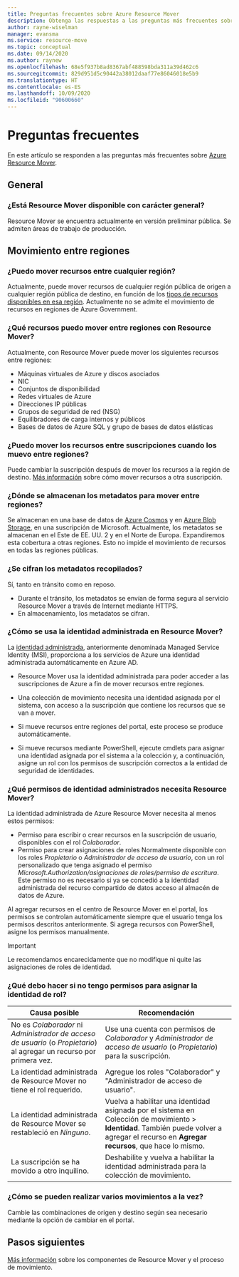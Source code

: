 ```yaml
---
title: Preguntas frecuentes sobre Azure Resource Mover
description: Obtenga las respuestas a las preguntas más frecuentes sobre Azure Resource Mover.
author: rayne-wiselman
manager: evansma
ms.service: resource-move
ms.topic: conceptual
ms.date: 09/14/2020
ms.author: raynew
ms.openlocfilehash: 68e5f937b8ad8367abf488598bda311a39d462c6
ms.sourcegitcommit: 829d951d5c90442a38012daaf77e86046018e5b9
ms.translationtype: HT
ms.contentlocale: es-ES
ms.lasthandoff: 10/09/2020
ms.locfileid: "90600660"
---
```

# <a name="common-questions"></a>Preguntas frecuentes

En este artículo se responden a las preguntas más frecuentes sobre [Azure Resource Mover](overview.md).

## <a name="general"></a>General

### <a name="is-resource-mover-generally-available"></a>¿Está Resource Mover disponible con carácter general?

Resource Mover se encuentra actualmente en versión preliminar pública. Se admiten áreas de trabajo de producción.



## <a name="moving-across-regions"></a>Movimiento entre regiones

### <a name="can-i-move-resources-across-any-regions"></a>¿Puedo mover recursos entre cualquier región?

Actualmente, puede mover recursos de cualquier región pública de origen a cualquier región pública de destino, en función de los [tipos de recursos disponibles en esa región](https://azure.microsoft.com/global-infrastructure/services/). Actualmente no se admite el movimiento de recursos en regiones de Azure Government.

### <a name="what-resources-can-i-move-across-regions-using-resource-mover"></a>¿Qué recursos puedo mover entre regiones con Resource Mover?

Actualmente, con Resource Mover puede mover los siguientes recursos entre regiones:

- Máquinas virtuales de Azure y discos asociados
- NIC
- Conjuntos de disponibilidad 
- Redes virtuales de Azure 
- Direcciones IP públicas
- Grupos de seguridad de red (NSG)
- Equilibradores de carga internos y públicos 
- Bases de datos de Azure SQL y grupo de bases de datos elásticas


### <a name="can-i-move-resources-across-subscriptions-when-i-move-them-across-regions"></a>¿Puedo mover los recursos entre suscripciones cuando los muevo entre regiones?

Puede cambiar la suscripción después de mover los recursos a la región de destino. [Más información](../azure-resource-manager/management/move-resource-group-and-subscription.md) sobre cómo mover recursos a otra suscripción. 

### <a name="where-is-the-metadata-for-moving-across-regions-stored"></a>¿Dónde se almacenan los metadatos para mover entre regiones?

Se almacenan en una base de datos de [Azure Cosmos](../cosmos-db/database-encryption-at-rest.md) y en [Azure Blob Storage](../storage/common/storage-service-encryption.md), en una suscripción de Microsoft. Actualmente, los metadatos se almacenan en el Este de EE. UU. 2 y en el Norte de Europa. Expandiremos esta cobertura a otras regiones. Esto no impide el movimiento de recursos en todas las regiones públicas.

### <a name="is-the-collected-metadata-encrypted"></a>¿Se cifran los metadatos recopilados?

Sí, tanto en tránsito como en reposo.
- Durante el tránsito, los metadatos se envían de forma segura al servicio Resource Mover a través de Internet mediante HTTPS.
- En almacenamiento, los metadatos se cifran.

### <a name="how-is-managed-identity-used-in-resource-mover"></a>¿Cómo se usa la identidad administrada en Resource Mover?

La [identidad administrada](../active-directory/managed-identities-azure-resources/overview.md), anteriormente denominada Managed Service Identity (MSI), proporciona a los servicios de Azure una identidad administrada automáticamente en Azure AD.
- Resource Mover usa la identidad administrada para poder acceder a las suscripciones de Azure a fin de mover recursos entre regiones.
- Una colección de movimiento necesita una identidad asignada por el sistema, con acceso a la suscripción que contiene los recursos que se van a mover.

- Si mueve recursos entre regiones del portal, este proceso se produce automáticamente.
- Si mueve recursos mediante PowerShell, ejecute cmdlets para asignar una identidad asignada por el sistema a la colección y, a continuación, asigne un rol con los permisos de suscripción correctos a la entidad de seguridad de identidades. 

### <a name="what-managed-identity-permissions-does-resource-mover-need"></a>¿Qué permisos de identidad administrados necesita Resource Mover?

La identidad administrada de Azure Resource Mover necesita al menos estos permisos: 

- Permiso para escribir o crear recursos en la suscripción de usuario, disponibles con el rol *Colaborador*. 
- Permiso para crear asignaciones de roles Normalmente disponible con los roles *Propietario* o *Administrador de acceso de usuario*, con un rol personalizado que tenga asignado el permiso *Microsoft.Authorization/asignaciones de roles/permiso de escritura*. Este permiso no es necesario si ya se concedió a la identidad administrada del recurso compartido de datos acceso al almacén de datos de Azure. 
 
Al agregar recursos en el centro de Resource Mover en el portal, los permisos se controlan automáticamente siempre que el usuario tenga los permisos descritos anteriormente. Si agrega recursos con PowerShell, asigne los permisos manualmente.

> [!IMPORTANT]
> Le recomendamos encarecidamente que no modifique ni quite las asignaciones de roles de identidad. 

### <a name="what-should-i-do-if-i-dont-have-permissions-to-assign-role-identity"></a>¿Qué debo hacer si no tengo permisos para asignar la identidad de rol?

**Causa posible** | **Recomendación**
--- | ---
No es *Colaborador* ni *Administrador de acceso de usuario* (o *Propietario*) al agregar un recurso por primera vez. | Use una cuenta con permisos de *Colaborador* y *Administrador de acceso de usuario* (o *Propietario*) para la suscripción.
La identidad administrada de Resource Mover no tiene el rol requerido. | Agregue los roles "Colaborador" y "Administrador de acceso de usuario".
La identidad administrada de Resource Mover se restableció en *Ninguno*. | Vuelva a habilitar una identidad asignada por el sistema en Colección de movimiento > **Identidad**. También puede volver a agregar el recurso en **Agregar recursos**, que hace lo mismo.  
La suscripción se ha movido a otro inquilino. | Deshabilite y vuelva a habilitar la identidad administrada para la colección de movimiento.

### <a name="how-can-i-do-multiple-moves-together"></a>¿Cómo se pueden realizar varios movimientos a la vez?

Cambie las combinaciones de origen y destino según sea necesario mediante la opción de cambiar en el portal.

## <a name="next-steps"></a>Pasos siguientes

[Más información](about-move-process.md) sobre los componentes de Resource Mover y el proceso de movimiento.
